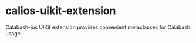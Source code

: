 calios-uikit-extension
======================

Calabash-ios UIKit extension provides convenient metaclasses for Calabash usage.
